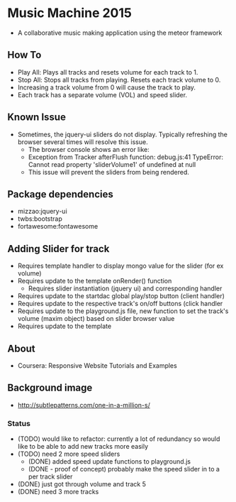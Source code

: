 # Music Machine 2015

* A collaborative music making application using the meteor framework

## How To
* Play All: Plays all tracks and resets volume for each track to 1.
* Stop All: Stops all tracks from playing. Resets each track volume to 0.
* Increasing a track volume from 0 will cause the track to play.
* Each track has a separate volume (VOL) and speed slider.

## Known Issue

* Sometimes, the jquery-ui sliders do not display. Typically refreshing the browser several times will resolve this issue.
  * The browser console shows an error like:
  * Exception from Tracker afterFlush function: debug.js:41 TypeError: Cannot read property 'sliderVolume1' of undefined at null
  * This issue will prevent the sliders from being rendered. 

## Package dependencies
  * mizzao:jquery-ui
  * twbs:bootstrap
  * fortawesome:fontawesome

## Adding Slider for track
  * Requires template handler to display mongo value for the slider (for ex volume)
  * Requires update to the template onRender() function
    * Requires slider instantiation (jquery ui) and corresponding handler
  * Requires update to the startdac global play/stop button (client handler)
  * Requires update to the respective track's on/off buttons (click handler
  * Requires update to the playground.js file, new function to set the track's volume (maxim object) based on slider browser value
  * Requires update to the template

## About
* Coursera: Responsive Website Tutorials and Examples

## Background image
* http://subtlepatterns.com/one-in-a-million-s/

### Status
  * (TODO) would like to refactor: currently a lot of redundancy so would like to be able to add new tracks more easily
  * (TODO) need 2 more speed sliders
    * (DONE) added speed update functions to playground.js
    * (DONE - proof of concept) probably make the speed slider in to a per track slider
  * (DONE) just got through volume and track 5
  * (DONE) need 3 more tracks

